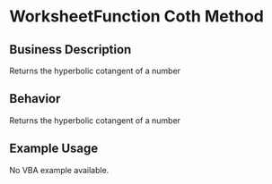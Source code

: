 # WorksheetFunction Coth Method

## Business Description
Returns the hyperbolic cotangent of a number

## Behavior
Returns the hyperbolic cotangent of a number

## Example Usage
No VBA example available.